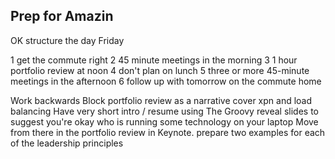 ## Prep for Amazin

OK structure the day Friday

1 get the commute right 
2 45 minute meetings in the morning 
3 1 hour portfolio review at noon 
4 don't plan on lunch 
5 three or more 45-minute meetings in the afternoon 
6 follow up with tomorrow on the commute home

Work backwards
Block portfolio review as a narrative cover xpn and load balancing
Have very short intro / resume using The Groovy reveal slides to suggest you're okay who is running some technology on your laptop
Move from there in the portfolio review in Keynote. prepare two examples for each of the leadership principles